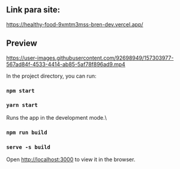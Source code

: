 ## Link para site: 

https://healthy-food-9xmtm3mss-bren-dev.vercel.app/


## Preview


https://user-images.githubusercontent.com/92698949/157303977-567ad84f-4533-4414-ab85-5af78f896ad9.mp4



In the project directory, you can run:

### `npm start`
### `yarn start`
Runs the app in the development mode.\

### `npm run build`
### `serve -s build`
Open [http://localhost:3000](http://localhost:3000) to view it in the browser.

